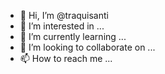 - 👋 Hi, I’m @traquisanti
- 👀 I’m interested in ...
- 🌱 I’m currently learning ...
- 💞️ I’m looking to collaborate on ...
- 📫 How to reach me ...

<!---
traquisanti/traquisanti is a ✨ special ✨ repository because its `README.md` (this file) appears on your GitHub profile.
You can click the Preview link to take a look at your changes.
--->
